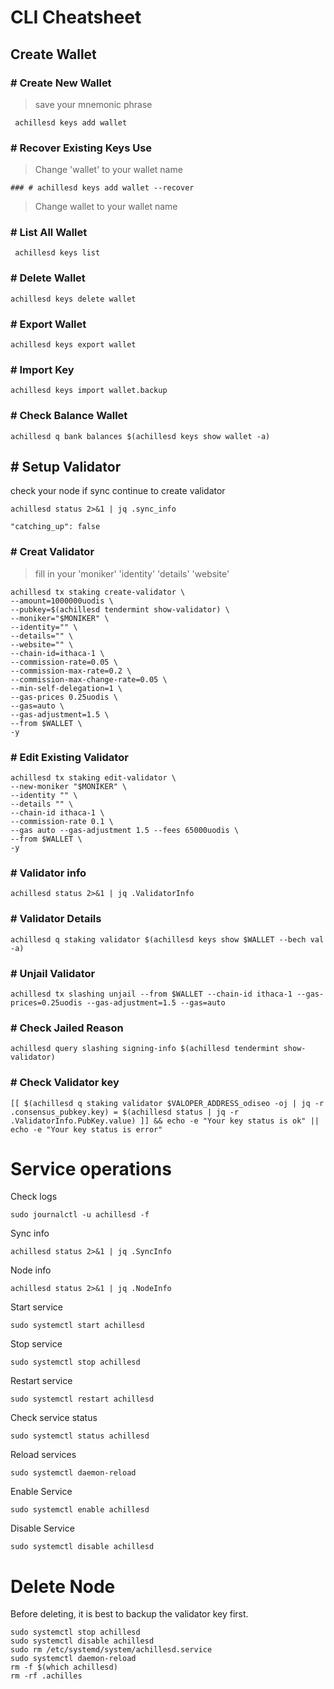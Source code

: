 # **CLI Cheatsheet**

## Create Wallet

### # Create New Wallet
> save your mnemonic phrase
```
 achillesd keys add wallet
```
### # Recover Existing Keys Use
> Change 'wallet' to your wallet name
```
### # achillesd keys add wallet --recover
```
> Change wallet to your wallet name

### # List All Wallet
```
 achillesd keys list
```

### # Delete Wallet
```
achillesd keys delete wallet
```
### # Export Wallet
```
achillesd keys export wallet
```
### # Import Key
```
achillesd keys import wallet.backup
```
### # Check Balance Wallet
```
achillesd q bank balances $(achillesd keys show wallet -a)
```

## # Setup Validator
check your node if sync continue to create validator
```
achillesd status 2>&1 | jq .sync_info
```
`"catching_up": false`

### # Creat Validator
>fill in your 'moniker' 'identity' 'details' 'website'
```
achillesd tx staking create-validator \
--amount=1000000uodis \
--pubkey=$(achillesd tendermint show-validator) \
--moniker="$MONIKER" \
--identity="" \
--details="" \
--website="" \
--chain-id=ithaca-1 \
--commission-rate=0.05 \
--commission-max-rate=0.2 \
--commission-max-change-rate=0.05 \
--min-self-delegation=1 \
--gas-prices 0.25uodis \
--gas=auto \
--gas-adjustment=1.5 \
--from $WALLET \
-y
```

### # Edit Existing Validator
```
achillesd tx staking edit-validator \
--new-moniker "$MONIKER" \
--identity "" \
--details "" \
--chain-id ithaca-1 \
--commission-rate 0.1 \
--gas auto --gas-adjustment 1.5 --fees 65000uodis \
--from $WALLET \
-y
```

### # Validator info
```
achillesd status 2>&1 | jq .ValidatorInfo
```

### # Validator Details
```
achillesd q staking validator $(achillesd keys show $WALLET --bech val -a)
```

### # Unjail Validator
```
achillesd tx slashing unjail --from $WALLET --chain-id ithaca-1 --gas-prices=0.25uodis --gas-adjustment=1.5 --gas=auto
```

### # Check Jailed Reason
```
achillesd query slashing signing-info $(achillesd tendermint show-validator)
```

### # Check Validator key
```
[[ $(achillesd q staking validator $VALOPER_ADDRESS_odiseo -oj | jq -r .consensus_pubkey.key) = $(achillesd status | jq -r .ValidatorInfo.PubKey.value) ]] && echo -e "Your key status is ok" || echo -e "Your key status is error"
```


# Service operations

Check logs
```
sudo journalctl -u achillesd -f
```
Sync info
```
achillesd status 2>&1 | jq .SyncInfo
```
Node info
```
achillesd status 2>&1 | jq .NodeInfo
```


Start service
```
sudo systemctl start achillesd
```
Stop service
```
sudo systemctl stop achillesd
```
Restart service
```
sudo systemctl restart achillesd
```
Check service status
```
sudo systemctl status achillesd
```
Reload services
```
sudo systemctl daemon-reload
```
Enable Service
```
sudo systemctl enable achillesd
```
Disable Service
```
sudo systemctl disable achillesd
```


# Delete Node
Before deleting, it is best to backup the validator key first.
```
sudo systemctl stop achillesd
sudo systemctl disable achillesd
sudo rm /etc/systemd/system/achillesd.service
sudo systemctl daemon-reload
rm -f $(which achillesd)
rm -rf .achilles
```
